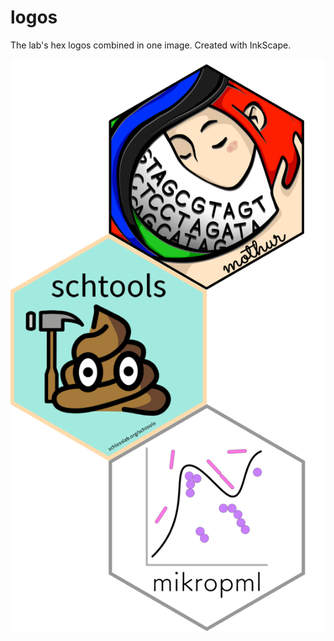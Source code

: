 # logos

The lab's hex logos combined in one image. Created with InkScape.

![logos](triple-hex-logos.png)
